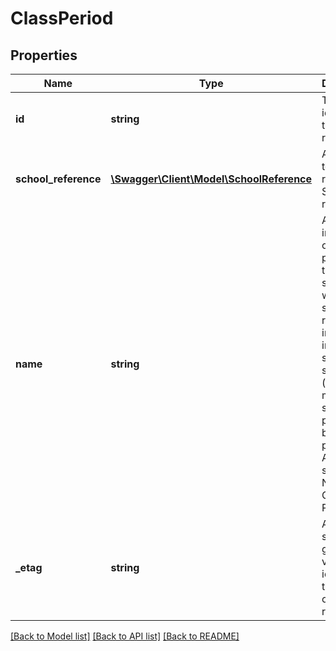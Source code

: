 # ClassPeriod

## Properties
Name | Type | Description | Notes
------------ | ------------- | ------------- | -------------
**id** | **string** | The unique identifier of the resource. | [optional] 
**school_reference** | [**\Swagger\Client\Model\SchoolReference**](SchoolReference.md) | A reference to the related School resource. | [optional] 
**name** | **string** | An indication of the portion of a typical daily session in which students receive instruction in a specified subject (e.g., morning, sixth period, block period, or AB schedules).   NEDM: Class Period | [optional] 
**_etag** | **string** | A unique system-generated value that identifies the version of the resource. | [optional] 

[[Back to Model list]](../README.md#documentation-for-models) [[Back to API list]](../README.md#documentation-for-api-endpoints) [[Back to README]](../README.md)


